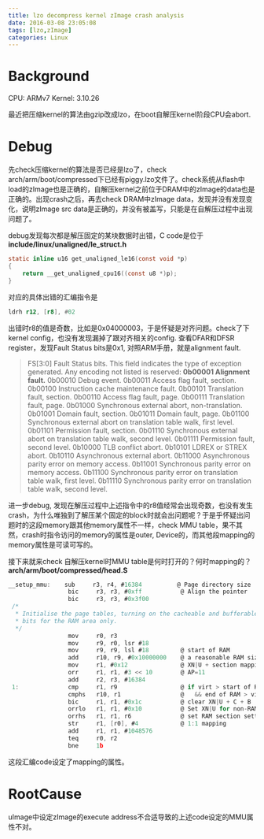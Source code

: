 ```yaml
---
title: lzo decompress kernel zImage crash analysis
date: 2016-03-08 23:05:08
tags: [lzo,zImage]
categories: Linux
---
```


# Background
CPU: ARMv7
Kernel: 3.10.26

最近把压缩kernel的算法由gzip改成lzo，在boot自解压kernel阶段CPU会abort. 

<!--more-->

# Debug
先check压缩kernel的算法是否已经是lzo了，check arch/arm/boot/compressed下已经有piggy.lzo文件了。check系统从flash中load的zImage也是正确的，自解压kernel之前位于DRAM中的zImage的data也是正确的。出现crash之后，再去check DRAM中zImage data，发现并没有发现变化，说明zImage src data是正确的，并没有被盖写，只能是在自解压过程中出现问题了。

debug发现每次都是解压固定的某块数据时出错，C code是位于**include/linux/unaligned/le_struct.h**
```c
static inline u16 get_unaligned_le16(const void *p)
{
    return __get_unaligned_cpu16((const u8 *)p);
}
```
对应的具体出错的汇编指令是
```asm
ldrh r12, [r8], #02
```
出错时r8的值是奇数，比如是0x04000003，于是怀疑是对齐问题。check了下kernel config，也没有发现漏掉了跟对齐相关的config. 查看DFAR和DFSR register，发现Fault Status bits是0x1, 对照ARM手册，就是alignment fault.
>FS[3:0]	 Fault Status bits. This field indicates the type of exception generated. Any encoding not listed is reserved:
>       **0b00001 Alignment fault.**
>       0b00010 Debug event.
>       0b00011 Access flag fault, section.
>       0b00100 Instruction cache maintenance fault.
>       0b00101 Translation fault, section.
>       0b00110 Access flag fault, page.
>       0b00111 Translation fault, page.
>       0b01000 Synchronous external abort, non-translation.
>       0b01001 Domain fault, section.
>       0b01011 Domain fault, page.
>       0b01100 Synchronous external abort on translation table walk, first level.
>       0b01101 Permission fault, section.
>       0b01110 Synchronous external abort on translation table walk, second level.
>       0b01111 Permission fault, second level.
>       0b10000 TLB conflict abort.
>       0b10101 LDREX or STREX abort.
>       0b10110 Asynchronous external abort.
>       0b11000 Asynchronous parity error on memory access.
>       0b11001 Synchronous parity error on memory access.
>       0b11100 Synchronous parity error on translation table walk, first level.
>       0b11110 Synchronous parity error on translation table walk, second level.
    
进一步debug, 发现在解压过程中上述指令中的r8值经常会出现奇数，也没有发生crash，为什么唯独到了解压某个固定的block时就会出问题呢？于是乎怀疑出问题时的这段memory跟其他memory属性不一样，check MMU table，果不其然，crash时指令访问的memory的属性是outer, Device的，而其他段mapping的memory属性是可读可写的。

接下来就来check 自解压kernel时MMU table是何时打开的？何时mapping的？
**arch/arm/boot/compressed/head.S**
```c
__setup_mmu:    sub     r3, r4, #16384          @ Page directory size
                 bic     r3, r3, #0xff           @ Align the pointer
                 bic     r3, r3, #0x3f00
 /*
  * Initialise the page tables, turning on the cacheable and bufferable
  * bits for the RAM area only.
  */
                 mov     r0, r3
                 mov     r9, r0, lsr #18
                 mov     r9, r9, lsl #18         @ start of RAM
                 add     r10, r9, #0x10000000    @ a reasonable RAM size
                 mov     r1, #0x12               @ XN|U + section mapping
                 orr     r1, r1, #3 << 10        @ AP=11
                 add     r2, r3, #16384
 1:              cmp     r1, r9                  @ if virt > start of RAM
                 cmphs   r10, r1                 @   && end of RAM > virt
                 bic     r1, r1, #0x1c           @ clear XN|U + C + B
                 orrlo   r1, r1, #0x10           @ Set XN|U for non-RAM
                 orrhs   r1, r1, r6              @ set RAM section settings
                 str     r1, [r0], #4            @ 1:1 mapping
                 add     r1, r1, #1048576
                 teq     r0, r2
                 bne     1b
```
这段汇编code设定了mapping的属性。

# RootCause
uImage中设定zImage的execute address不合适导致的上述code设定的MMU属性不对。